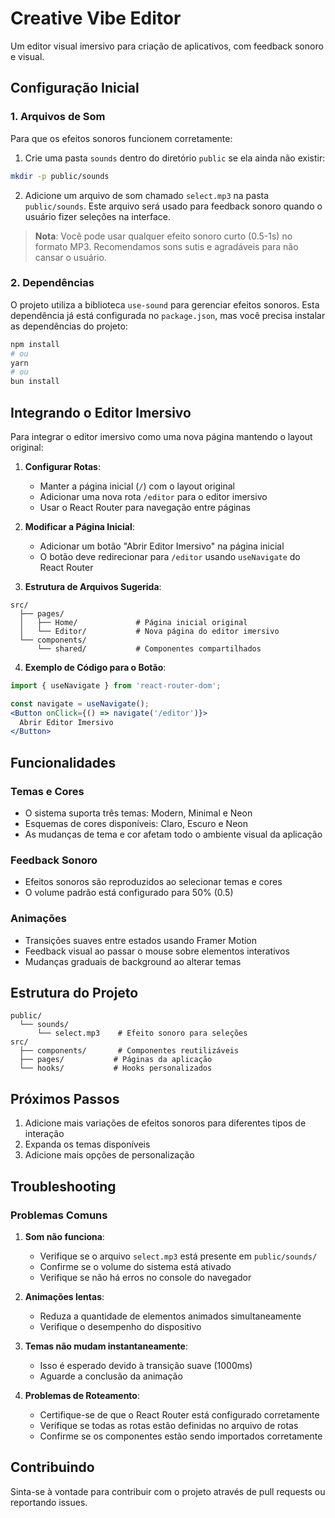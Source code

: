 # Creative Vibe Editor

Um editor visual imersivo para criação de aplicativos, com feedback sonoro e visual.

## Configuração Inicial

### 1. Arquivos de Som
Para que os efeitos sonoros funcionem corretamente:

1. Crie uma pasta `sounds` dentro do diretório `public` se ela ainda não existir:
```bash
mkdir -p public/sounds
```

2. Adicione um arquivo de som chamado `select.mp3` na pasta `public/sounds`. Este arquivo será usado para feedback sonoro quando o usuário fizer seleções na interface.

> **Nota**: Você pode usar qualquer efeito sonoro curto (0.5-1s) no formato MP3. Recomendamos sons sutis e agradáveis para não cansar o usuário.

### 2. Dependências
O projeto utiliza a biblioteca `use-sound` para gerenciar efeitos sonoros. Esta dependência já está configurada no `package.json`, mas você precisa instalar as dependências do projeto:

```bash
npm install
# ou
yarn
# ou
bun install
```

## Integrando o Editor Imersivo

Para integrar o editor imersivo como uma nova página mantendo o layout original:

1. **Configurar Rotas**:
   - Manter a página inicial (`/`) com o layout original
   - Adicionar uma nova rota `/editor` para o editor imersivo
   - Usar o React Router para navegação entre páginas

2. **Modificar a Página Inicial**:
   - Adicionar um botão "Abrir Editor Imersivo" na página inicial
   - O botão deve redirecionar para `/editor` usando `useNavigate` do React Router

3. **Estrutura de Arquivos Sugerida**:
```
src/
  ├── pages/
  │   ├── Home/             # Página inicial original
  │   └── Editor/           # Nova página do editor imersivo
  └── components/
      └── shared/           # Componentes compartilhados
```

4. **Exemplo de Código para o Botão**:
```jsx
import { useNavigate } from 'react-router-dom';

const navigate = useNavigate();
<Button onClick={() => navigate('/editor')}>
  Abrir Editor Imersivo
</Button>
```

## Funcionalidades

### Temas e Cores
- O sistema suporta três temas: Modern, Minimal e Neon
- Esquemas de cores disponíveis: Claro, Escuro e Neon
- As mudanças de tema e cor afetam todo o ambiente visual da aplicação

### Feedback Sonoro
- Efeitos sonoros são reproduzidos ao selecionar temas e cores
- O volume padrão está configurado para 50% (0.5)

### Animações
- Transições suaves entre estados usando Framer Motion
- Feedback visual ao passar o mouse sobre elementos interativos
- Mudanças graduais de background ao alterar temas

## Estrutura do Projeto

```
public/
  └── sounds/
      └── select.mp3    # Efeito sonoro para seleções
src/
  ├── components/       # Componentes reutilizáveis
  ├── pages/           # Páginas da aplicação
  └── hooks/           # Hooks personalizados
```

## Próximos Passos

1. Adicione mais variações de efeitos sonoros para diferentes tipos de interação
2. Expanda os temas disponíveis
3. Adicione mais opções de personalização

## Troubleshooting

### Problemas Comuns

1. **Som não funciona**: 
   - Verifique se o arquivo `select.mp3` está presente em `public/sounds/`
   - Confirme se o volume do sistema está ativado
   - Verifique se não há erros no console do navegador

2. **Animações lentas**: 
   - Reduza a quantidade de elementos animados simultaneamente
   - Verifique o desempenho do dispositivo

3. **Temas não mudam instantaneamente**:
   - Isso é esperado devido à transição suave (1000ms)
   - Aguarde a conclusão da animação

4. **Problemas de Roteamento**:
   - Certifique-se de que o React Router está configurado corretamente
   - Verifique se todas as rotas estão definidas no arquivo de rotas
   - Confirme se os componentes estão sendo importados corretamente

## Contribuindo

Sinta-se à vontade para contribuir com o projeto através de pull requests ou reportando issues.